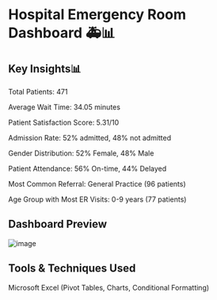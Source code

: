 # Hospital Emergency Room Dashboard 🚑📊


## Key Insights📊

Total Patients: 471

Average Wait Time: 34.05 minutes

Patient Satisfaction Score: 5.31/10

Admission Rate: 52% admitted, 48% not admitted

Gender Distribution: 52% Female, 48% Male

Patient Attendance: 56% On-time, 44% Delayed

Most Common Referral: General Practice (96 patients)

Age Group with Most ER Visits: 0-9 years (77 patients)

## Dashboard Preview
![image](https://github.com/user-attachments/assets/4d526f2e-c93b-4796-a66f-91455b8135b3) 

## Tools & Techniques Used

 Microsoft Excel (Pivot Tables, Charts, Conditional Formatting)

